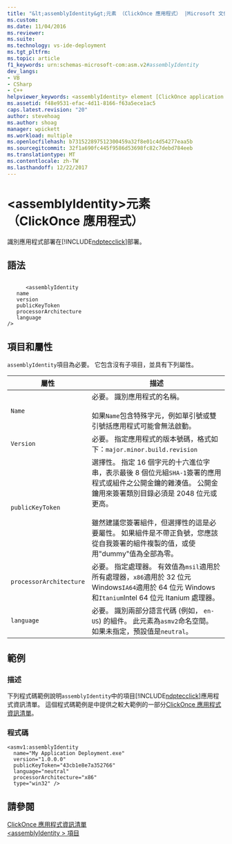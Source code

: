 ```yaml
---
title: "&lt;assemblyIdentity&gt;元素 （ClickOnce 應用程式） |Microsoft 文件"
ms.custom: 
ms.date: 11/04/2016
ms.reviewer: 
ms.suite: 
ms.technology: vs-ide-deployment
ms.tgt_pltfrm: 
ms.topic: article
f1_keywords: urn:schemas-microsoft-com:asm.v2#assemblyIdentity
dev_langs:
- VB
- CSharp
- C++
helpviewer_keywords: <assemblyIdentity> element [ClickOnce application manifest]
ms.assetid: f48e9531-efac-4d11-8166-f63a5ece1ac5
caps.latest.revision: "20"
author: stevehoag
ms.author: shoag
manager: wpickett
ms.workload: multiple
ms.openlocfilehash: b731522897512300459a32f8e01c4d54277eaa5b
ms.sourcegitcommit: 32f1a690fc445f9586d53698fc82c7debd784eeb
ms.translationtype: MT
ms.contentlocale: zh-TW
ms.lasthandoff: 12/22/2017
---
```

# <a name="ltassemblyidentitygt-element-clickonce-application"></a>&lt;assemblyIdentity&gt;元素 （ClickOnce 應用程式）
識別應用程式部署在[!INCLUDE[ndptecclick](../deployment/includes/ndptecclick_md.md)]部署。  
  
## <a name="syntax"></a>語法  
  
```  
  
      <assemblyIdentity   
   name  
   version  
   publicKeyToken  
   processorArchitecture  
   language  
/>  
```  
  
## <a name="elements-and-attributes"></a>項目和屬性  
 `assemblyIdentity`項目為必要。 它包含沒有子項目，並具有下列屬性。  
  
|屬性|描述|  
|---------------|-----------------|  
|`Name`|必要。 識別應用程式的名稱。<br /><br /> 如果`Name`包含特殊字元，例如單引號或雙引號括應用程式可能會無法啟動。|  
|`Version`|必要。 指定應用程式的版本號碼，格式如下：`major.minor.build.revision`|  
|`publicKeyToken`|選擇性。 指定 16 個字元的十六進位字串，表示最後 8 個位元組`SHA-1`簽署的應用程式或組件之公開金鑰的雜湊值。 公開金鑰用來簽署類別目錄必須是 2048 位元或更高。<br /><br /> 雖然建議您簽署組件，但選擇性的這是必要屬性。 如果組件是不帶正負號，您應該從自我簽署的組件複製的值，或使用"dummy"值為全部為零。|  
|`processorArchitecture`|必要。 指定處理器。 有效值為`msil`適用於所有處理器，`x86`適用於 32 位元 Windows`IA64`適用於 64 位元 Windows 和`Itanium`Intel 64 位元 Itanium 處理器。|  
|`language`|必要。 識別兩部分語言代碼 (例如， `en-US`) 的組件。 此元素為`asmv2`命名空間。 如果未指定，預設值是`neutral`。|  
  
## <a name="examples"></a>範例  
  
### <a name="description"></a>描述  
 下列程式碼範例說明`assemblyIdentity`中的項目[!INCLUDE[ndptecclick](../deployment/includes/ndptecclick_md.md)]應用程式資訊清單。 這個程式碼範例是中提供之較大範例的一部分[ClickOnce 應用程式資訊清單](../deployment/clickonce-application-manifest.md)。  
  
### <a name="code"></a>程式碼  
  
```  
<asmv1:assemblyIdentity   
  name="My Application Deployment.exe"   
  version="1.0.0.0"   
  publicKeyToken="43cb1e8e7a352766"   
  language="neutral"   
  processorArchitecture="x86"   
  type="win32" />  
```  
  
## <a name="see-also"></a>請參閱  
 [ClickOnce 應用程式資訊清單](../deployment/clickonce-application-manifest.md)   
 [\<assemblyIdentity > 項目](../deployment/assemblyidentity-element-clickonce-deployment.md)